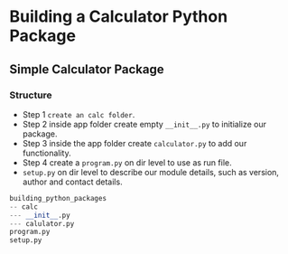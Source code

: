 # Building  a Calculator Python Package
## Simple Calculator Package
### Structure


- Step 1 `create an calc folder`.
- Step 2 inside app folder create empty `__init__.py` to initialize our package.
- Step 3 inside the app folder create `calculator.py` to add our functionality.
- Step 4 create  a `program.py` on dir level to use as run file.
- `setup.py` on dir level to describe our module details, such as version, author and contact details.


```python
building_python_packages
-- calc
--- __init__.py
--- calulator.py
program.py
setup.py
```